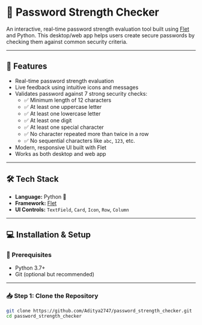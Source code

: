 # 🔐 Password Strength Checker

An interactive, real-time password strength evaluation tool built using [Flet](https://flet.dev/) and Python. This desktop/web app helps users create secure passwords by checking them against common security criteria.

---

## 🚀 Features

- Real-time password strength evaluation
- Live feedback using intuitive icons and messages
- Validates password against 7 strong security checks:
  - ✅ Minimum length of 12 characters
  - ✅ At least one uppercase letter
  - ✅ At least one lowercase letter
  - ✅ At least one digit
  - ✅ At least one special character
  - ✅ No character repeated more than twice in a row
  - ✅ No sequential characters like `abc`, `123`, etc.
- Modern, responsive UI built with Flet
- Works as both desktop and web app

---


## 🛠 Tech Stack

- **Language:** Python 🐍
- **Framework:** [Flet](https://flet.dev/)
- **UI Controls:** `TextField`, `Card`, `Icon`, `Row`, `Column`

---

## 💻 Installation & Setup

### 🔧 Prerequisites

- Python 3.7+
- Git (optional but recommended)

---

### 📥 Step 1: Clone the Repository

```bash
git clone https://github.com/Aditya2747/password_strength_checker.git
cd password_strength_checker
